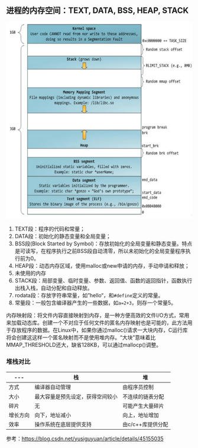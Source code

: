 
## 进程的内存空间：TEXT, DATA, BSS, HEAP, STACK

![进程内存空间](./img/进程内存空间.png)

1. TEXT段：程序的代码和常量；
2. DATA段：初始化的静态变量和全局变量；
3. BSS段(Block Started by Symbol)：存放初始化的全局变量和静态变量。特点是可读写，在程序执行之前BSS段自动清零，所以未初始化的全局变量程序执行前为0。
4. HEAP段：动态内存区域，使用malloc或new申请的内存，手动申请和释放；
5. 未使用的内存
6. STACK段：局部变量、临时变量、参数、返回值、函数的返回指针，函数执行出栈入栈，自动分配和自动释放。
7. rodata段：存放字符串常量，如”hello“，和`#define`定义的常量。
8. 常量段：一般包含编译器产生的一些数据，如`a=2+3`，则存一个常量5。

内存映射段：将文件内容直接映射到内存，是一种方便高效的文件I/O方式，常用来加载动态库。创建一个不对应于任何文件的匿名内存映射也是可能的，此方法用于存放程序的数据。在Linux中，如果你通过malloc()请求一大块内存，C运行库将会创建这这样一个匿名映射而不是使用堆内存。“大块”意味着比MMAP_THRESHOLD还大，缺省128KB，可以通过mallocp()调整。

### 堆栈对比

| --- |  栈  |  堆  |
| --- | --- | --- |
| 方式 | 编译器自动管理 | 由程序员控制 |
| 大小 | 最大容量是预先设定，获得空间较小 | 不连续的链表分配 |
| 碎片 | 无 | 可能产生大量碎片 |
| 增长方向 | 向下，地址减小 | 向上，地址增加 |
| 效率 | 操作系统在底层提供支持 | 由c/c++库提供分配 |

参考：<https://blog.csdn.net/yusiguyuan/article/details/45155035>